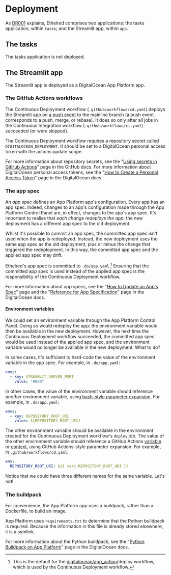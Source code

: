 # Deployment

As [DR001](decision_records.md#001-two-applications-one-codebase) explains,
Ethelred comprises two applications:
the tasks application, within `tasks`;
and the Streamlit app, within `app`.

## The tasks

The tasks application is not deployed.

## The Streamlit app

The Streamlit app is deployed as a DigitalOcean App Platform app.

### The GitHub Actions workflows

The Continuous Deployment workflow (`.github/workflows/cd.yaml`) deploys the Streamlit app on [a push event][1] to the mainline branch
(a push event corresponds to a push, merge, or rebase).
It does so only after all jobs in the Continuous Integration workflow (`.github/workflows/ci.yaml`) succeeded (or were skipped).

The Continuous Deployment workflow requires a repository secret called `DIGITALOCEAN_DEPLOYMENT`.
It should be set to a DigitalOcean personal access token with the actions:update scope.

For more information about repository secrets,
see the "[Using secrets in GitHub Actions][]" page in the GitHub docs.
For more information about DigitalOcean personal access tokens,
see the "[How to Create a Personal Access Token][]" page in the DigitalOcean docs.

### The app spec

An *app spec* defines an App Platform app's configuration.
Every app has an app spec.
Indeed, changes to an app's configuration made through the App Platform Control Panel are,
in effect, changes to the app's app spec.
It's important to realise that *each change redeploys the app*;
the new deployment has a different app spec to the old deployment.

Whilst it's possible to commit an app spec,
the committed app spec isn't used when the app is redeployed.
Instead, the new deployment uses the same app spec as the old deployment,
plus or minus the change that triggered the redeployment.
In this way, the committed app spec and the applied app spec may drift.

Ethelred's app spec is committed to `.do/app.yaml`.[^1]
Ensuring that the committed app spec is used instead of the applied app spec
is the responsibility of the Continuous Deployment workflow.

For more information about app specs,
see the "[How to Update an App's Spec][]" page
and the "[Reference for App Specification][]" page
in the DigitalOcean docs.

#### Environment variables

We could set an environment variable through the App Platform Control Panel.
Doing so would redeploy the app;
the environment variable would then be available in the new deployment.
However, the next time the Continuous Deployment workflow succeeded,
the committed app spec would be used instead of the applied app spec,
and the environment variable would no longer be available in the new deployment.
What to do?

In some cases,
it's sufficient to hard-code the value of the environment variable in the app spec.
For example, in `.do/app.yaml`:

```yaml
envs:
  - key: STREAMLIT_SERVER_PORT
    value: "8080"
```

In other cases,
the value of the environment variable should reference *another* environment variable,
using [bash-style parameter expansion][2].
For example, in `.do/app.yaml`:

```yaml
envs:
  - key: REPOSITORY_ROOT_URI
    value: ${REPOSITORY_ROOT_URI}
```

The other environment variable should be available in the environment created for the Continuous Deployment workflow's `deploy` job.
The value of the other environment variable should reference a GitHub Actions [variable][3] or [context][4],
using GitHub Actions-style parameter expansion.
For example, in `.github/workflows/cd.yaml`:

```yaml
env:
  REPOSITORY_ROOT_URI: ${{ vars.REPOSITORY_ROOT_URI }}
```

Notice that we could have three different names for the same variable.
Let's not!

### The buildpack

For convenience,
the App Platform app uses a buildpack, rather than a Dockerfile, to build an image.

App Platform uses `requirements.txt` to determine that the Python buildpack is required.
Because the information in this file is already stored elsewhere,
it is a symlink.

For more information about the Python buildpack,
see the "[Python Buildpack on App Platform][]" page in the DigitalOcean docs.

[1]: https://docs.github.com/en/actions/reference/workflows-and-actions/events-that-trigger-workflows#push
[2]: https://www.gnu.org/software/bash/manual/html_node/Shell-Parameter-Expansion.html
[3]: https://docs.github.com/en/actions/reference/workflows-and-actions/variables
[4]: https://docs.github.com/en/actions/reference/workflows-and-actions/contexts
[digitalocean/app_action]: https://github.com/digitalocean/app_action
[How to Create a Personal Access Token]: https://docs.digitalocean.com/reference/api/create-personal-access-token/
[How to Update an App's Spec]: https://docs.digitalocean.com/products/app-platform/how-to/update-app-spec/
[Python Buildpack on App Platform]: https://docs.digitalocean.com/products/app-platform/reference/buildpacks/python/
[Reference for App Specification]: https://docs.digitalocean.com/products/app-platform/reference/app-spec/
[Using secrets in GitHub Actions]: https://docs.github.com/en/actions/how-tos/write-workflows/choose-what-workflows-do/use-secrets

[^1]:
    This is the default for the [digitalocean/app_action][]/deploy workflow,
    which is used by the Continuous Deployment workflow.
